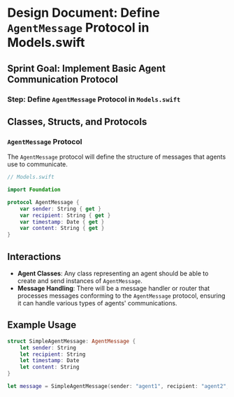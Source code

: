 # Design Document: Define `AgentMessage` Protocol in Models.swift
## Sprint Goal: Implement Basic Agent Communication Protocol
### Step: Define `AgentMessage` Protocol in `Models.swift`

## Classes, Structs, and Protocols
### `AgentMessage` Protocol
The `AgentMessage` protocol will define the structure of messages that agents use to communicate.
```swift
// Models.swift

import Foundation

protocol AgentMessage {
    var sender: String { get }
    var recipient: String { get }
    var timestamp: Date { get }
    var content: String { get }
}
```
## Interactions
- **Agent Classes**: Any class representing an agent should be able to create and send instances of `AgentMessage`.
- **Message Handling**: There will be a message handler or router that processes messages conforming to the `AgentMessage` protocol, ensuring it can handle various types of agents' communications.

## Example Usage
```swift
struct SimpleAgentMessage: AgentMessage {
    let sender: String
    let recipient: String
    let timestamp: Date
    let content: String
}

let message = SimpleAgentMessage(sender: "agent1", recipient: "agent2", timestamp: Date(), content: "Hello, Agent 2!")
```
